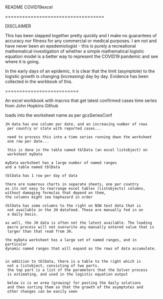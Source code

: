 README COVID19excel

 ===================================
 
 DISCLAIMER 
 
  This has been slapped together pretty quickly and I make no guarantees of accuracy
  nor fitness for any commercial or medical purposes. I am not and have never been
  an epedemiologist - this is purely a recreational mathematical investigation of
  whether a simple mathematical logistic equation model is a better way to represent
  the COVID19 pandemic and see where it is going.
  
  In the early days of an epidemic, it is clear that the limit (asymptote)
  to the logistic growth is changing (increasing) day by day. Evidence has been collected
  in the workbook of this.
  
  ==========================

  An excel workbook with macros that get latest confirmed cases time series from John Hopkins
  Github
  
  loads into the worksheet name as per gcsSeriesConf
    
    JH data has one column per date, and an increasing number of rows
     per country or state with reported cases...
    
     need to process this into a time series running down the worksheet
     one row per date...
    
     this is done in the table named tblData (an excel listobject) on
	 worksheet myData

    myData worksheet has a large number of named ranges
    and a table named tblData
	
    tblData has 1 row per day of data
    
	there are numerous charts in separate sheets, one per country
    as its not easy to rearrange excel tables (listobjects) columns,
    without damaging formulas that depend on them,
    the columns might see haphazard in order
    
    tblData has some columns to the right on NSW test data that is
     not available in the JH datafeed. These are manually fed in on
     a daily basis.
    
    as well, the JH data is often not the latest available. The loading
     macro process will not overwrite any manually entered value that is
     larger than that read from JH.
    
    the myData worksheet has a large set of named ranges, and in particular
    dynamic named ranges that will expand as the rows of data accumulate.
    
    
    in addition to tblData, there is a table to the right which is
     not a listobject, consisting of two parts.
     the top part is a list of the parameters that the Solver process
     is estimating, and used in the logistic equation output
    
     below is is an area (growing) for pasting the daily solutions
     and then sorting them so that the growth of the asymptotes and
     other changes can be easily seen
	 
	 